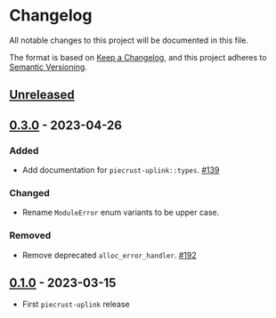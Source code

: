 # Changelog

All notable changes to this project will be documented in this file.

The format is based on [Keep a Changelog](https://keepachangelog.com/en/1.0.0/),
and this project adheres to [Semantic Versioning](https://semver.org/spec/v2.0.0.html).

## [Unreleased]

## [0.3.0] - 2023-04-26

### Added

- Add documentation for `piecrust-uplink::types`. [#139]

### Changed

- Rename `ModuleError` enum variants to be upper case.

### Removed

- Remove deprecated `alloc_error_handler`. [#192]

## [0.1.0] - 2023-03-15

- First `piecrust-uplink` release

<!-- ISSUES -->
[#192]: https://github.com/dusk-network/piecrust/issues/192
[#139]: https://github.com/dusk-network/piecrust/pull/139

<!-- VERSIONS -->
[Unreleased]: https://github.com/dusk-network/piecrust/compare/v0.3.0...HEAD
[0.3.0]: https://github.com/dusk-network/piecrust/compare/v0.2.0...v0.3.0
[0.2.0]: https://github.com/dusk-network/piecrust/compare/v0.1.0...v0.2.0
[0.1.0]: https://github.com/dusk-network/piecrust/releases/tag/v0.1.0
